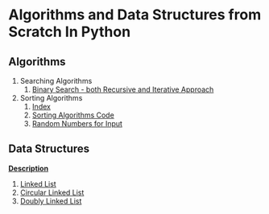 # Algorithms and Data Structures from Scratch In Python

## Algorithms

1. Searching Algorithms
   1. [Binary Search - both Recursive and Iterative Approach](Searching%20Algorithm/binarysearch.py)
2. Sorting Algorithms
   1. [Index](Sorting%20Algorithms/README.md)
   2. [Sorting Algorithms Code](Sorting%20Algorithms/sortingAlgo.py)
   3. [Random Numbers for Input](Sorting%20Algorithms/num.txt)

## Data Structures

[**Description**](Linked%20List/)

1. [Linked List](/Linked%20List/linkedlist.py)
2. [Circular Linked List](Linked%20List/circularLL.py)
3. [Doubly Linked List](Linked%20List/doublyLL.py)
